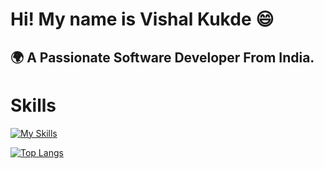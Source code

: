 <h1> Hi! My name is Vishal Kukde 😄 </h1>
<h2> 🌍 A Passionate Software Developer From India. </h2>
<h1> Skills </h1>

[![My Skills](https://skillicons.dev/icons?i=js,html,css,js,react,nextjs)](https://skillicons.dev)

[![Top Langs](https://github-readme-stats.vercel.app/api/top-langs/?username=Vishalkukde&layout=compact&text_color=daf7dc&bg_color=151515)](https://github.com/kumawatlalit912/github-readme-stats)



